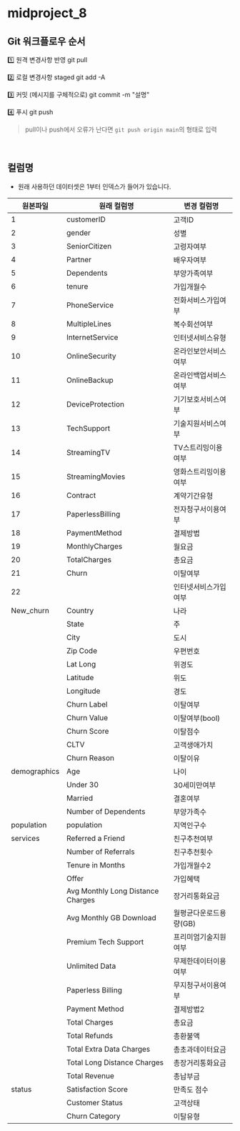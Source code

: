 # midproject_8
## Git 워크플로우 순서
1️⃣ 원격 변경사항 반영
git pull

2️⃣ 로컬 변경사항 staged
git add -A

3️⃣ 커밋 (메시지를 구체적으로)
git commit -m "설명"

4️⃣ 푸시
git push
> pull이나 push에서 오류가 난다면 ```git push origin main```의 형태로 입력

<br>

## 컬럼명
- 원래 사용하던 데이터셋은 1부터 인덱스가 들어가 있습니다.

| 원본파일       | 원래 컬럼명                        | 변경 컬럼명               |
|----------------|---------------------------------|-------------------------|
| 1              | customerID                      | 고객ID                   |
| 2              | gender                          | 성별                     |
| 3              | SeniorCitizen                   | 고령자여부                 |
| 4              | Partner                         | 배우자여부                 |
| 5              | Dependents                      | 부양가족여부               |
| 6              | tenure                          | 가입개월수                 |
| 7              | PhoneService                    | 전화서비스가입여부           |
| 8              | MultipleLines                   | 복수회선여부               |
| 9              | InternetService                 | 인터넷서비스유형             |
| 10             | OnlineSecurity                  | 온라인보안서비스여부          |
| 11             | OnlineBackup                    | 온라인백업서비스여부          |
| 12             | DeviceProtection                | 기기보호서비스여부           |
| 13             | TechSupport                     | 기술지원서비스여부           |
| 14             | StreamingTV                     | TV스트리밍이용여부           |
| 15             | StreamingMovies                 | 영화스트리밍이용여부          |
| 16             | Contract                        | 계약기간유형               |
| 17             | PaperlessBilling                | 전자청구서이용여부           |
| 18             | PaymentMethod                   | 결제방법                  |
| 19             | MonthlyCharges                  | 월요금                   |
| 20             | TotalCharges                    | 총요금                   |
| 21             | Churn                           | 이탈여부                  |
| 22             |                                 | 인터넷서비스가입여부          |
| New_churn      | Country                         | 나라                     |
|                | State                           | 주                      |
|                | City                            | 도시                     |
|                | Zip Code                        | 우편번호                   |
|                | Lat Long                        | 위경도                    |
|                | Latitude                        | 위도                     |
|                | Longitude                       | 경도                     |
|                | Churn Label                     | 이탈여부                  |
|                | Churn Value                     | 이탈여부(bool)             |
|                | Churn Score                     | 이탈점수                   |
|                | CLTV                            | 고객생애가치                |
|                | Churn Reason                    | 이탈이유                   |
| demographics   | Age                             | 나이                     |
|                | Under 30                        | 30세미만여부                |
|                | Married                         | 결혼여부                   |
|                | Number of Dependents            | 부양가족수                  |
| population     | population                      | 지역인구수                  |
| services       | Referred a Friend               | 친구추천여부                 |
|                | Number of Referrals             | 친구추천횟수                 |
|                | Tenure in Months                | 가입개월수2                 |
|                | Offer                           | 가입혜택                   |
|                | Avg Monthly Long Distance Charges | 장거리통화요금              |
|                | Avg Monthly GB Download         | 월평균다운로드용량(GB)        |
|                | Premium Tech Support            | 프리미엄기술지원여부           |
|                | Unlimited Data                  | 무제한데이터이용여부          |
|                | Paperless Billing               | 무지청구서이용여부            |
|                | Payment Method                  | 결제방법2                  |
|                | Total Charges                   | 총요금                    |
|                | Total Refunds                   | 총환불액                   |
|                | Total Extra Data Charges        | 총초과데이터요금              |
|                | Total Long Distance Charges     | 총장거리통화요금              |
|                | Total Revenue                   | 총납부금                   |
| status         | Satisfaction Score              | 만족도 점수                 |
|                | Customer Status                 | 고객상태                   |
|                | Churn Category                  | 이탈유형                   |
